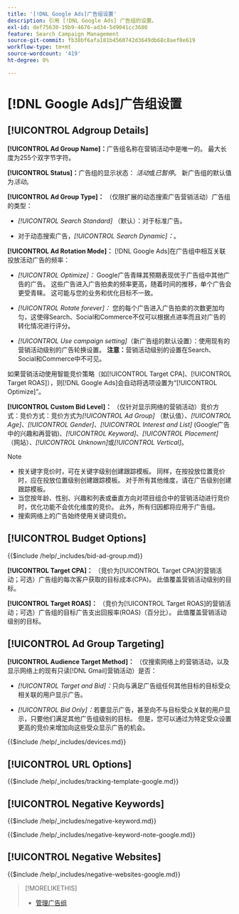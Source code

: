 ```yaml
---
title: '[!DNL Google Ads]广告组设置'
description: 引用 [!DNL Google Ads] 广告组的设置。
exl-id: def75630-19b9-4676-ad34-5d9041cc3680
feature: Search Campaign Management
source-git-commit: fb38bf6afa181b4560742d3649db68c8aef0e619
workflow-type: tm+mt
source-wordcount: '419'
ht-degree: 0%

---
```


# [!DNL Google Ads]广告组设置

## [!UICONTROL Adgroup Details]

**[!UICONTROL Ad Group Name]：**&#x200B;广告组名称在营销活动中是唯一的。 最大长度为255个双字节字符。

**[!UICONTROL Status]：**&#x200B;广告组的显示状态： *活动*&#x200B;或&#x200B;*已暂停*。 新广告组的默认值为&#x200B;*活动*。

**[!UICONTROL Ad Group Type]：** （仅限扩展的动态搜索广告营销活动）广告组的类型：

* *[!UICONTROL Search Standard]* （默认）：对于标准广告。

* 对于动态搜索广告，*[!UICONTROL Search Dynamic]：*。

**[!UICONTROL Ad Rotation Mode]：** [!DNL Google Ads]在广告组中相互关联投放活动广告的频率：

* *[!UICONTROL Optimize]：* Google广告青睐其预期表现优于广告组中其他广告的广告。 这些广告进入广告拍卖的频率更高，随着时间的推移，单个广告会更受青睐。 这可能与您的业务和优化目标不一致。

* *[!UICONTROL Rotate forever]：*   您的每个广告进入广告拍卖的次数更加均匀，这使得Search、Social和Commerce不仅可以根据点进率而且对广告的转化情况进行评分。

* *[!UICONTROL Use campaign setting]*（新广告组的默认设置）：使用现有的营销活动级别的广告轮换设置。 **注意：**&#x200B;营销活动级别的设置在Search、Social和Commerce中不可见。

如果营销活动使用智能竞价策略（如[!UICONTROL Target CPA]、[!UICONTROL Target ROAS]），则[!DNL Google Ads]会自动将选项设置为“[!UICONTROL Optimize]”。

**[!UICONTROL Custom Bid Level]：** （仅针对显示网络的营销活动）竞价方式：竞价方式：竞价方式为&#x200B;*[!UICONTROL Ad Group]* （默认值）、*[!UICONTROL Age]*、*[!UICONTROL Gender]*、*[!UICONTROL Interest and List]* (Google广告中的兴趣和再营销)、*[!UICONTROL Keyword]*、*[!UICONTROL Placement]* （网站）、*[!UICONTROL Unknown]*&#x200B;或&#x200B;*[!UICONTROL Vertical]*。

>[!NOTE]
>
>* 按关键字竞价时，可在关键字级别创建跟踪模板。 同样，在按投放位置竞价时，应在投放位置级别创建跟踪模板。 对于所有其他维度，请在广告级别创建跟踪模板。
>* 当您按年龄、性别、兴趣和列表或垂直方向对项目组合中的营销活动进行竞价时，优化功能不会优化维度的竞价。 此外，所有归因都将应用于广告组。
>* 搜索网络上的广告始终使用关键词竞价。

## [!UICONTROL Budget Options]

<!-- **[!UICONTROL Bid]:** -->

{{$include /help/_includes/bid-ad-group.md}}

**[!UICONTROL Target CPA]：** （竞价为[!UICONTROL Target CPA]的营销活动；可选）广告组的每次客户获取的目标成本(CPA)。 此值覆盖营销活动级别的目标。

**[!UICONTROL Target ROAS]：** （竞价为[!UICONTROL Target ROAS]的营销活动；可选）广告组的目标广告支出回报率(ROAS)（百分比）。 此值覆盖营销活动级别的目标。

## [!UICONTROL Ad Group Targeting]

**[!UICONTROL Audience Target Method]：** （仅搜索网络上的营销活动，以及显示网络上的现有只读[!DNL Gmail]营销活动）是否：

* *[!UICONTROL Target and Bid]：*&#x200B;只向与满足广告组任何其他目标的目标受众相关联的用户显示广告。

* *[!UICONTROL Bid Only]：*&#x200B;若要显示广告，甚至向不与目标受众关联的用户显示，只要他们满足其他广告组级别的目标。 但是，您可以通过为特定受众设置更高的竞价来增加向这些受众显示广告的机会。

<!-- **[!UICONTROL Devices]:** -->

{{$include /help/_includes/devices.md}}

## [!UICONTROL URL Options]

<!-- **[!UICONTROL Tracking Template]:** -->

{{$include /help/_includes/tracking-template-google.md}}

## [!UICONTROL Negative Keywords]

<!-- **[!UICONTROL Negative Keywords]:** -->

{{$include /help/_includes/negative-keyword.md}}

<!-- Note for **[!UICONTROL Negative Keywords]:** -->

{{$include /help/_includes/negative-keyword-note-google.md}}

## [!UICONTROL Negative Websites]

<!-- **[!UICONTROL Negative Websites]:** -->

{{$include /help/_includes/negative-websites-google.md}}

>[!MORELIKETHIS]
>
>* [管理广告组](/help/search-social-commerce/campaign-management/campaigns/ad-group-manage.md)
